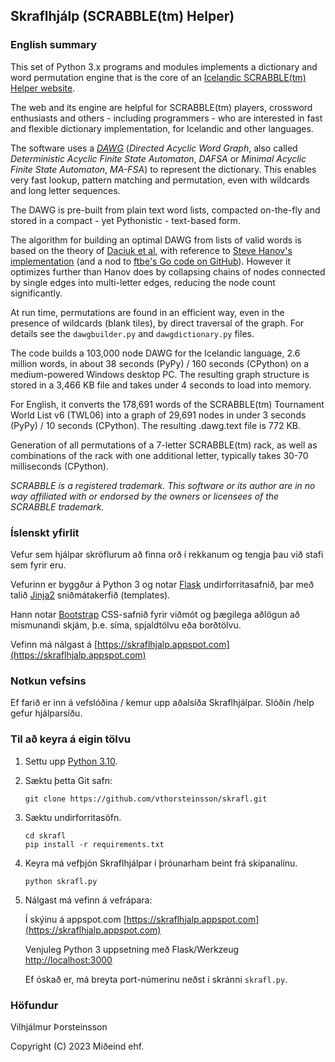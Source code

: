 ## Skraflhjálp (SCRABBLE(tm) Helper)

### English summary

This set of Python 3.x programs and modules
implements a dictionary and word permutation engine that is the core of an
[Icelandic SCRABBLE(tm) Helper website](https://skraflhjalp.appspot.com).

The web and its engine are helpful for SCRABBLE(tm) players, crossword
enthusiasts and others - including programmers - who are interested in fast and
flexible dictionary implementation, for Icelandic and other languages.

The software uses a [*DAWG*](https://en.wikipedia.org/wiki/Deterministic_acyclic_finite_state_automaton)
(*Directed Acyclic Word Graph*, also called *Deterministic Acyclic Finite State Automaton*, *DAFSA* or
*Minimal Acyclic Finite State Automaton*, *MA-FSA*) to represent the dictionary.
This enables very fast lookup, pattern matching and permutation, even with wildcards
and long letter sequences.

The DAWG is pre-built from plain text word lists, compacted on-the-fly
and stored in a compact - yet Pythonistic - text-based form.

The algorithm for building an optimal DAWG from lists of valid words is based on the theory
of [Daciuk et al](https://www.aclweb.org/anthology/J00-1002.pdf), with reference
to [Steve Hanov's implementation](https://stevehanov.ca/blog/index.php?id=115)
(and a nod to [ftbe's Go code on GitHub](https://github.com/ftbe/dawg)).
However it optimizes further than Hanov does by collapsing chains of nodes connected by single
edges into multi-letter edges, reducing the node count significantly.

At run time, permutations are found in an efficient way, even in the presence of
wildcards (blank tiles), by direct traversal of the graph.
For details see the ```dawgbuilder.py``` and ```dawgdictionary.py``` files.

The code builds a 103,000 node DAWG for the Icelandic language, 2.6 million words, in about
38 seconds (PyPy) / 160 seconds (CPython) on a medium-powered Windows desktop PC.
The resulting graph structure is stored in a 3,466 KB file and takes under 4 seconds to load
into memory.

For English, it converts the 178,691 words of the SCRABBLE(tm) Tournament World List v6 (TWL06)
into a graph of 29,691 nodes in under 3 seconds (PyPy) / 10 seconds (CPython). The resulting
.dawg.text file is 772 KB.

Generation of all permutations of a 7-letter SCRABBLE(tm) rack, as well as combinations of the
rack with one additional letter, typically takes 30-70 milliseconds (CPython).

*SCRABBLE is a registered trademark. This software or its author are in no way affiliated
with or endorsed by the owners or licensees of the SCRABBLE trademark.*

### Íslenskt yfirlit

Vefur sem hjálpar skröflurum að finna orð í rekkanum og tengja þau við stafi sem fyrir eru.

Vefurinn er byggður á Python 3 og
notar [Flask](https://flask.pocoo.org/) undirforritasafnið, þar með talið
[Jinja2](https://jinja.pocoo.org/) sniðmátakerfið (templates).

Hann notar [Bootstrap](https://getbootstrap.com/) CSS-safnið fyrir viðmót og þægilega aðlögun að
mismunandi skjám, þ.e. síma, spjaldtölvu eða borðtölvu.

Vefinn má nálgast á [https://skraflhjalp.appspot.com](https://skraflhjalp.appspot.com)

### Notkun vefsins
Ef farið er inn á vefslóðina / kemur upp aðalsíða Skraflhjálpar.
Slóðin /help gefur hjálparsíðu.

### Til að keyra á eigin tölvu
1. Settu upp [Python 3.10](https://www.python.org/downloads/release/python-31013/).

2. Sæktu þetta Git safn:

   ```
   git clone https://github.com/vthorsteinsson/skrafl.git
   ```

3. Sæktu undirforritasöfn.

   ```
   cd skrafl
   pip install -r requirements.txt
   ```
4. Keyra má vefþjón Skraflhjálpar í þróunarham beint frá skipanalínu.

   ```
   python skrafl.py
   ```

5. Nálgast má vefinn á vefrápara:

   Í skýinu á appspot.com [https://skraflhjalp.appspot.com](https://skraflhjalp.appspot.com)

   Venjuleg Python 3 uppsetning með Flask/Werkzeug [http://localhost:3000](http://localhost:3000)

   Ef óskað er, má breyta port-númerinu neðst í skránni ```skrafl.py```.

### Höfundur

Vilhjálmur Þorsteinsson

Copyright (C) 2023 Miðeind ehf.

